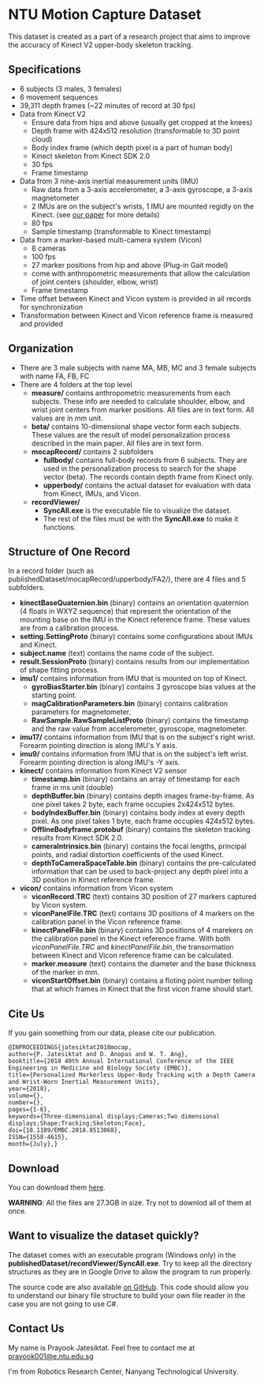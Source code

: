 # NTU Motion Capture Dataset
This dataset is created as a part of a research project that aims to improve the accuracy of Kinect V2 upper-body skeleton tracking.

## Specifications
- 6 subjects (3 males, 3 females)
- 6 movement sequences
- 39,311 depth frames (~22 minutes of record at 30 fps)
- Data from Kinect V2 
    - Ensure data from hips and above (usually get cropped at the knees)
    - Depth frame with 424x512 resolution (transformable to 3D point cloud)
    - Body index frame (which depth pixel is a part of human body)
    - Kinect skeleton from Kinect SDK 2.0
    - 30 fps
    - Frame timestamp
- Data from 3 nine-axis inertial measurement units (IMU)
    - Raw data from a 3-axis accelerometer, a 3-axis gyroscope, a 3-axis magnetometer
    - 2 IMUs are on the subject's wrists, 1 IMU are mounted regidly on the Kinect. (see [our paper](https://ieeexplore.ieee.org/document/8513068) for more details)
    - 80 fps
    - Sample timestamp (transformable to Kinect timestamp)
- Data from a marker-based multi-camera system (Vicon)
    - 8 cameras
    - 100 fps
    - 27 marker positions from hip and above (Plug-in Gait model)
    - come with anthropometric measurements that allow the calculation of joint centers (shoulder, elbow, wrist)
    - Frame timestamp
- Time offset between Kinect and Vicon system is provided in all records for synchronization
- Transformation between Kinect and Vicon reference frame is measured and provided
    
## Organization
- There are 3 male subjects with name MA, MB, MC and 3 female subjects with name FA, FB, FC
- There are 4 folders at the top level
    - **measure/** contains anthropometric measurements from each subjects. These info are needed to calculate shoulder, elbow, and wrist joint centers from marker positions. All files are in text form. All values are in mm unit.
    - **beta/** contains 10-dimensional shape vector form each subjects. These values are the result of model personalization process described in the main paper. All files are in text form.
    - **mocapRecord/** contains 2 subfolders
        - **fullbody/** contains full-body records from 6 subjects. They are used in the personalization process to search for the shape vector (beta). The records contain depth frame from Kinect only.
        - **upperbody/** contains the actual dataset for evaluation with data from Kinect, IMUs, and Vicon.
    - **recordViewer/**
        - **SyncAll.exe** is the executable file to visualize the dataset.
        - The rest of the files must be with the **SyncAll.exe** to make it functions.
        
<!---    - **lowResolutionSmplTemplate/** contains 2 fsmpl files for a male model and a female model. The *fsmpl* format is designed specificly for this task. For more details, please look at the code. (cannot publish becaused of the license -->

## Structure of One Record
In a record folder (such as publishedDataset/mocapRecord/upperbody/FA2/), there are 4 files and 5 subfolders.
   - **kinectBaseQuaternion.bin** (binary) contains an orientation quaternion (4 floats in WXYZ sequence) that represent the orientation of the mounting base on the IMU in the Kinect reference frame. These values are from a calibration process.
   - **setting.SettingProto** (binary) contains some configurations about IMUs and Kinect.
   - **subject.name** (text) contains the name code of the subject.
   - **result.SessionProto** (binary) contains results from our implementation of shape fitting process.
   - **imu1/** contains information from IMU that is mounted on top of Kinect.
       - **gyroBiasStarter.bin** (binary) contains 3 gyroscope bias values at the starting point.
       - **magCalibrationParameters.bin** (binary) contains calibration parameters for magnetometer.
       - **RawSample.RawSampleListProto** (binary) contains the timestamp and the raw value from accelerometer, gyroscope, magnetometer.
   - **imu17/** contains information from IMU that is on the subject's right wrist. Forearm pointing direction is along IMU's Y axis.
   - **imu9/** contains information from IMU that is on the subject's left wrist. Forearm pointing direction is along IMU's -Y axis.
   - **kinect/** contains information from Kinect V2 sensor
       - **timestamp.bin** (binary) contains an array of timestamp for each frame in ms unit (double)
       - **depthBuffer.bin** (binary) contains depth images frame-by-frame. As one pixel takes 2 byte, each frame occupies 2x424x512 bytes.
       - **bodyIndexBuffer.bin** (binary) contains body index at every depth pixel. As one pixel takes 1 byte, each frame occupies 424x512 bytes.
       - **OfflineBodyframe.protobuf** (binary) contains the skeleton tracking results from Kinect SDK 2.0.
       - **cameraIntrinsics.bin** (binary) contains the focal lengths, principal points, and radial distortion coefficients of the used Kinect.
       - **depthToCameraSpaceTable.bin** (binary) contains the pre-calculated information that can be used to back-project any depth pixel into a 3D position in Kinect reference frame.
   - **vicon/** contains information from Vicon system
       - **viconRecord.TRC** (text) contains 3D position of 27 markers captured by Vicon system.
       - **viconPanelFile.TRC** (text) contains 3D positions of 4 markers on the calibration panel in the Vicon reference frame.
       - **kinectPanelFile.bin** (binary) contains 3D positions of 4 marekers on the calibration panel in the Kinect reference frame. With both *viconPanelFile.TRC* and *kinectPanelFile.bin*, the transormation between Kinect and Vicon reference frame can be calculated.
       - **marker.measure** (text) contains the diameter and the base thickness of the marker in mm.
       - **viconStartOffset.bin** (binary) contains a floting point number telling that at which frames in Kinect that the first vicon frame should start.
    
## Cite Us
If you gain something from our data, please cite our publication.
```
@INPROCEEDINGS{jatesiktat2018mocap, 
author={P. Jatesiktat and D. Anopas and W. T. Ang}, 
booktitle={2018 40th Annual International Conference of the IEEE Engineering in Medicine and Biology Society (EMBC)}, 
title={Personalized Markerless Upper-Body Tracking with a Depth Camera and Wrist-Worn Inertial Measurement Units}, 
year={2018}, 
volume={}, 
number={}, 
pages={1-6}, 
keywords={Three-dimensional displays;Cameras;Two dimensional displays;Shape;Tracking;Skeleton;Face}, 
doi={10.1109/EMBC.2018.8513068}, 
ISSN={1558-4615}, 
month={July},}
```
## Download
You can download them [here](https://drive.google.com/drive/folders/0Bz8_iLTGY2o4b25FYWkwUU9BWjA). 

**WARNING**: All the files are 27.3GB in size. Try not to downlod all of them at once. 

## Want to visualize the dataset quickly?
The dataset comes with an executable program (Windows only) in the **publishedDataset/recordViewer/SyncAll.exe**. Try to keep all the directory structures as they are in Google Drive to allow the program to run properly.  

The source code are also available [on GitHub](https://github.com/koonyook/mocapDataViewer). This code should allow you to understand our binary file structure to build your own file reader in the case you are not going to use C#.

## Contact Us
My name is Prayook Jatesiktat. Feel free to contact me at prayook001@e.ntu.edu.sg

I'm from Robotics Research Center, Nanyang Technological University.
